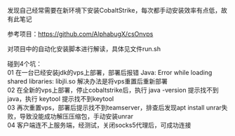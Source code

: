 发现自己经常需要在新环境下安装CobaltStrike，每次都手动安装效率有点低，故有此笔记

参考项目：https://github.com/AlphabugX/csOnvps

对项目中的自动化安装脚本进行解读，具体见文件run.sh

碰到4个坑：  
01 在一台已经安装jdk的vps上部署，部署后报错 Java: Error while loading shared libraries: libjli.so 解决办法是将vps重置后重新部署  
02 在全新的vps上部署，停止cobaltstrike后，执行 java -version 提示找不到java，执行 keytool 提示找不到keytool  
03 再次重置vps，部署后提示找不到teamserver，排查后发现apt install unrar失败，导致没能成功解压压缩包，手动安装unrar  
04 客户端连不上服务端，经测试，关闭socks5代理后，可成功连接  